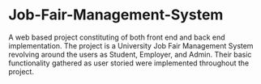# Job-Fair-Management-System
A web based project constituting of both front end and back end implementation. The project is a University Job Fair Management System revolving around the users as Student, Employer, and Admin. Their basic functionality gathered as user storied were implemented throughout the project.
